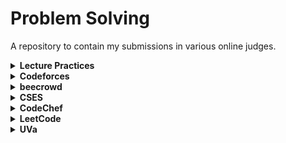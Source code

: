 # Problem Solving

A repository to contain my submissions in various online judges.

<details>
    <summary><b>Lecture Practices</b></summary>
    <table>
        <tr>
            <th>#</th>
            <th>Problem Title</th>
            <th>Solution</th>
        </tr>
        <tr>
            <td>0000</td>
            <td>Hello World!</td>
            <td><a href="/src/lecture_online/hello_world.c">[Link]</a></td>
        </tr>
        <tr>
            <td>0001</td>
            <td>Extremely Basic</td>
            <td><a href="/src/lecture_online/constants.c">[Link]</a></td>
        </tr>
        <tr>
            <td>0002</td>
            <td>Odd Even</td>
            <td><a href="/src/lecture_online/odd_even.c">[Link]</a></td>
        </tr>
        <tr>
            <td>0003</td>
            <td>Find All Divisors</td>
            <td><a href="/src/lecture_online/factor.c">[Link]</a></td>
        </tr>
        <tr>
            <td>0004</td>
            <td>Prime Composite</td>
            <td><a href="/src/lecture_online/prime_composite.c">[Link]</a></td>
        </tr>
        <tr>
            <td>0005</td>
            <td>Get All Prime Number</td>
            <td><a href="/src/lecture_online/find_all_prime.c">[Link]</a></td>
        </tr>
        <tr>
            <td>0006</td>
            <td>Digit Extraction</td>
            <td><a href="/src/lecture_online/extract_int.c">[Link]</a></td>
        </tr>
        <tr>
            <td>0007</td>
            <td>Sieve Of Eratosthenes</td>
            <td><a href="">[Link]</a></td>
        </tr>
        <tr>
            <td>0008</td>
            <td>GCD(Naive)</td>
            <td><a href="">[Link]</a></td>
        </tr>
        <tr>
            <td>0009</td>
            <td>GCD(Euiclidien)</td>
            <td><a href="">[Link]</a></td>
        </tr>
        <tr>
            <td>0010</td>
            <td>LCM(Naive)</td>
            <td><a href="">[Link]</a></td>
        </tr>
        <tr>
            <td>0011</td>
            <td>LCM(Formula)</td>
            <td><a href="">[Link]</a></td>
        </tr>
        <tr>
            <td>0012</td>
            <td>Factorial</td>
            <td><a href="">[Link]</a></td>
        </tr>
    </table>
</details>
<details>
    <summary><b>Codeforces</b></summary>
    <table>
        <tr>
            <th>#</th>
            <th>Problem </th>
            <th>Solution</th>
        </tr>
        <tr>
            <th>1A</th>
            <th>Theatre Square <a href="https://codeforces.com/problemset/problem/1/A">[Link]</a></th>
            <td><a href="/src/codeforces/theatre square.c">[Link]</a></td>
        </tr>
        <tr>
            <th>4A</th>
            <th>Watermelon <a href="https://codeforces.com/problemset/problem/4/A">[Link]</a></th>
            <td><a href="/src/codeforces/watermelon.c">[Link]</a></td>
        </tr>
        <tr>
            <th>25A</th>
            <th>IQ test <a href="https://codeforces.com/problemset/problem/25/A">[Link]</a></th>
            <td><a href="/src/codeforces/iq test.c">[Link]</a></td>
        </tr>
        <tr>
            <th>50A</th>
            <th>Domino Piling <a href="https://codeforces.com/problemset/problem/50/A">[Link]</a></th>
            <td><a href="/src/codeforces/domino_piling.c">[Link]</a></td>
        </tr>
        <tr>
            <th>71A</th>
            <th>Way Too Long Words <a href="https://codeforces.com/problemset/problem/71/A">[Link]</a></th>
            <td><a href="/src/codeforces/way too long words.c">[Link]</a></td>
        </tr>
        <tr>
            <th>158A</th>
            <th>Next Round <a href="https://codeforces.com/contest/158/problem/A">[Link]</a></th>
            <td><a href="/src/codeforces/Next Round.c">[Link]</a></td>
        </tr>
        <tr>
            <th>318A</th>
            <th>Even Odds <a href="https://codeforces.com/problemset/problem/318/A">[Link]</a></th>
            <td><a href="/src/codeforces/even odds.c">[Link]</a></td>
        </tr>
        <tr>
            <th>617A</th>
            <th>Elephant <a href="https://codeforces.com/problemset/problem/617/A">[Link]</a></th>
            <td><a href="/src/codeforces/elephant.c">[Link]</a></td>
        </tr>
        <tr>
            <th>677A</th>
            <th>Vanya and Fence <a href="https://codeforces.com/problemset/problem/677/A">[Link]</a></th>
            <td><a href="/src/codeforces/vanya and fence.c">[Link]</a></td>
        </tr>
        <tr>
            <th>977A</th>
            <th>Wrong Subtraction <a href="https://codeforces.com/problemset/problem/977/A">[Link]</a></th>
            <td><a href="/src/codeforces/wrong_subtraction.c">[Link]</a></td>
        </tr>
        <tr>
            <th>1754B</th>
            <th>Kevin and Permutation <a href="https://codeforces.com/problemset/problem/1754/B">[Link]</a></th>
            <td><a href="/src/codeforces/Kevin and Permutation.c">[Link]</a></td>
        </tr>
    </table>
</details>
<details>
    <summary><b>beecrowd</b></summary>
    <table>
        <tr>
            <th>#</th>
            <th>Problem Title</th>
            <th>Solution</th>
        </tr>
    </table>
</details>
<details>
    <summary><b>CSES</b></summary>
    <table>
        <tr>
            <th>#</th>
            <th>Problem Title</th>
            <th>Solution</th>
        </tr>
        <tr>
            <th>1068</th>
            <th>Weird Algorithm <a href="https://cses.fi/problemset/task/1068">[Link]</a></th>
            <td><a href="/src/cses/weird_algo.c">[Link]</a></td>
        </tr>
        <tr>
            <th>1083</th>
            <th>Missing Number <a href="https://cses.fi/problemset/task/1083">[Link]</a></th>
            <td><a href="/src/cses/missing number.c">[Link]</a></td>
        </tr>
    </table>
</details>


<details>
    <summary><b>CodeChef</b></summary>
    <table>
        <tr>
            <th>#</th>
            <th>Problem Title</th>
            <th>Solution</th>
        </tr>
    </table>
</details>

<details>
    <summary><b>LeetCode</b></summary>
    <table>
        <tr>
            <th>#</th>
            <th>Problem Title</th>
            <th>Solution</th>
        </tr>
    </table>
</details>

<details>
    <summary><b>UVa</b></summary>
    <table>
        <tr>
            <th>#</th>
            <th>Problem Title</th>
            <th>Solution</th>
        </tr>
    </table>
</details>
